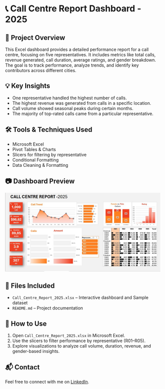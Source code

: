 # 📞 Call Centre Report Dashboard - 2025

## 📝 Project Overview
This Excel dashboard provides a detailed performance report for a call centre, focusing on five representatives. It includes metrics like total calls, revenue generated, call duration, average ratings, and gender breakdown. The goal is to track performance, analyze trends, and identify key contributors across different cities.

## 💡 Key Insights
- One representative handled the highest number of calls.
- The highest revenue was generated from calls in a specific location.
- Call volume showed seasonal peaks during certain months.
- The majority of top-rated calls came from a particular representative.

## 🛠 Tools & Techniques Used
- Microsoft Excel
- Pivot Tables & Charts
- Slicers for filtering by representative
- Conditional Formatting
- Data Cleaning & Formatting

## 📷 Dashboard Preview
![Dashboard Screenshot](./callCentreReportDashboard.JPG)

## 📁 Files Included
- `Call_Centre_Report_2025.xlsx` – Interactive dashboard and Sample dataset
- `README.md` – Project documentation

## 📌 How to Use
1. Open `Call_Centre_Report_2025.xlsx` in Microsoft Excel.
2. Use the slicers to filter performance by representative (R01–R05).
3. Explore visualizations to analyze call volume, duration, revenue, and gender-based insights.

## 📬 Contact
Feel free to connect with me on [LinkedIn](https://www.linkedin.com/in/maheen-khalid-38a0591b0/).
